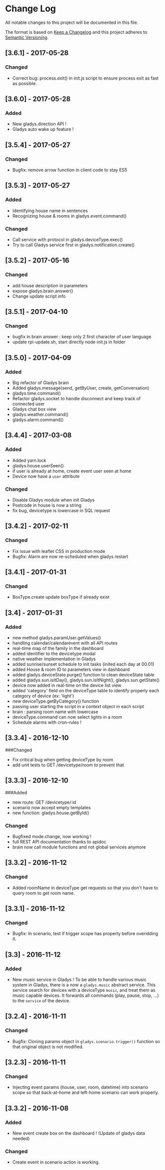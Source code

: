 # Change Log
All notable changes to this project will be documented in this file.

The format is based on [Keep a Changelog](http://keepachangelog.com/) 
and this project adheres to [Semantic Versioning](http://semver.org/).


## [3.6.1] - 2017-05-28

### Changed
- Correct bug: process.exit() in init.js script to ensure process exit as fast as possible.

## [3.6.0] - 2017-05-28

### Added
- New gladys.direction API !
- Gladys auto wake up feature !

## [3.5.4] - 2017-05-27

### Changed
- Bugfix: remove arrow function in client code to stay ES5

## [3.5.3] - 2017-05-27

### Added
- Identifying house name in sentences
- Recognizing house & rooms in gladys.event.command()

### Changed
- Call service with protocol in gladys.deviceType.exec()
- Try to call Gladys service first in gladys.notification.create()

## [3.5.2] - 2017-05-16

### Changed
- add house description in parameters
- expose gladys.brain.answer()
- Change update script info

## [3.5.1] - 2017-04-10

### Changed
- bugfix in brain answer : keep only 2 first character of user language
- update rpi-update.sh, start directly node init.js in folder

## [3.5.0] - 2017-04-09

### Added
- Big refactor of Gladys brain
- Added gladys.message(send, getByUser, create, getConversation)
- gladys.time.command()
- Refactor gladys.socket to handle disconnect and keep track of connected user
- Gladys chat box view
- gladys.weather.command()
- gladys.alarm.command()

## [3.4.4] - 2017-03-08

### Added
- Added yarn.lock
- gladys.house.userSeen()
- if user is already at home, create event user seen at home
- Device now have a `user` attribute

### Changed
- Disable Gladys module when init Gladys
- Postcode in house is now a string
- fix bug, devicetype is lowercase in SQL request

## [3.4.2] - 2017-02-11
### Changed
- Fix issue with leaflet CSS in production mode
- Bugfix: Alarm are now re-scheduled when gladys restart

## [3.4.1] - 2017-01-31
### Changed
- BoxType.create update boxType if already exist

## [3.4] - 2017-01-31
### Added
- new method gladys.paramUser.getValues()
- handling calendar/calendarevent with all API routes
- real-time map of the family in the dashboard
- added identifier to the devicetype modal
- native weather implementation in Gladys
- added sunrise/sunset schedule to init tasks (inited each day at 00.01)
- added House & room ID to parameters view in dashboard
- added gladys.deviceState.purge() function to clean deviceState table
- added gladys.sun.isItDay(), gladys.sun.isItNight(), gladys.sun.getState()
- device now added in real-time on the device list view
- added 'category' field on the deviceType table to identify properly each category of device (ex: 'light')
- new deviceType.getByCategory() function
- passing user starting the script in a context object in each script 
- brain : parsing room name with lowercase
- deviceType.command can now select lights in a room
- Schedule alarms with cron-rules ! 

## [3.3.4] - 2016-12-10
###Changed
- Fix critical bug when getting deviceType by room
- add unit tests to GET /devicetype/room to prevent that

## [3.3.3] - 2016-12-10
###Added
- new route: GET /devicetype/:id
- scenario now accept empty templates
- new function: gladys.house.getById()

### Changed
- Bugfixed mode.change, now working !
- full REST API documentation thanks to apidoc
- brain now call module functions and not global services anymore

## [3.3.2] - 2016-11-12
### Changed
- Added roomName in deviceType get requests so that you don't have to query room to get room name.

## [3.3.1] - 2016-11-12
### Changed
- Bugfix: In scenario, test if trigger scope has property before overidding it.

## [3.3] - 2016-11-12
### Added
- New music service in Gladys ! To be able to handle various music system in Gladys, there is a now a `gladys.music` abstract service.
This service search for devices with a deviceType `music`, and treat them as music capable devices.
It forwards all commands (play, pause, stop, ...) to the `service` of the device.

## [3.2.4] - 2016-11-11
### Changed
- Bugfix: Cloning params object in  `gladys.scenario.trigger()` function so that original object is not modified.

## [3.2.3] - 2016-11-11
### Changed
- Injecting event params (house, user, room, datetime) into scenario scope so that back-at-home and left-home scenario can work properly.

## [3.3.2] - 2016-11-08
### Added
- New event create box on the dashboard ! (Update of gladys data needed)

### Changed
- Create event in scenario action is working.